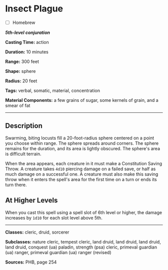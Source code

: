 # Insect Plague

- [ ] Homebrew

***5th-level conjuration***

**Casting Time:** action

**Duration:** 10 minutes

**Range:** 300 feet

**Shape:** sphere

**Radius:** 20 feet

**Tags:** verbal, somatic, material, concentration

**Material Components:** a few grains of sugar, some kernels of grain, and a smear of fat

---

## Description
Swarming, biting locusts fill a 20-foot-radius sphere centered on a point you choose within range.
The sphere spreads around corners.
The sphere remains for the duration, and its area is lightly obscured.
The sphere's area is difficult terrain.

When the area appears, each creature in it must make a Constitution Saving Throw.
A creature takes `4d10` piercing damage on a failed save, or half as much damage on a successful one.
A creature must also make this saving throw when it enters the spell's area for the first time on a turn or ends its turn there.

## At Higher Levels
When you cast this spell using a spell slot of 6th level or higher, the damage increases by `1d10` for each slot level above 5th.

---

**Classes:** cleric, druid, sorcerer

**Subclasses:** nature cleric, tempest cleric, land druid, land druid, land druid, land druid, conquest (ua) paladin, strength (psa) cleric, primeval guardian (ua) ranger, primeval guardian (ua) ranger (revised)

**Sources:** PHB, page 254

